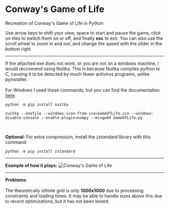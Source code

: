 # Conway's Game of Life
Recreation of Conway's Game of Life in Python

Use arrow keys to shift your view, space to start and pause the game, click on tiles to switch them on or off, and finally **esc** to exit. You can also use the scroll wheel to zoom in and out, and change the speed with the slider in the bottom right. <br/>

---

If the attached exe does not work, or you are not on a windows machine, I would reccomend using Nuitka. This is because Nuitka compiles python to C, causing it to be detected by much fewer antivirus programs, unlike pyinstaller.<br/><br/>
For *Windows* I used these commands, but you can find the documentation [here](https://nuitka.net/doc/user-manual.html):

```
python -m pip install nuitka

nuitka --onefile --windows-icon-from-ico=GameOfLife.ico --windows-disable-console --enable-plugin=numpy --mingw64 GameOfLife.py
``` 
<br/>

**Optional:** For extra compression, install the *zstandard* library with this command:

```python -m pip install zstandard```

---

**Example of how it plays:**
![Conway's Game of Life](https://user-images.githubusercontent.com/87543311/155927974-27a157e5-8073-4196-a0ec-a4a2668efcce.gif)

---

**Problems:** <br/><br/>
The theoretically infinite grid is only **1000x1000** due to processing constraints and loading times. It may be able to handle sizes above this due to recent optimizations, but it has not been tested.
